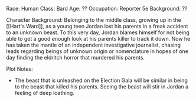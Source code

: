 
Race: Human
Class: Bard
Age: ??
Occupation: Reporter 
5e Background: ??

Character Background: 
Belonging to the middle class, growing up in the [[Hart's Ward]], as a young teen Jordan lost his parents in a freak accident to an unknown beast. To this very day, Jordan blames himself for not being able to get a good enough look at his parents killer to track it down. 
Now he has taken the mantle of an independent investigative journalist, chasing leads regarding beings of unknown origin or nomenclature in hopes of one day finding the eldritch horror that murdered his parents. 

Plot Notes: 
* The beast that is unleashed on the Election Gala will be similar in being to the beast that killed his parents. Seeing the beast will stir in Jordan a feeling of deep loathing. 